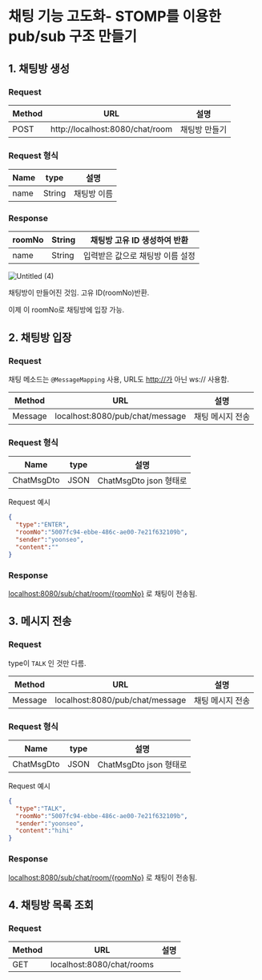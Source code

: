 # 채팅 기능 고도화- STOMP를 이용한 pub/sub 구조 만들기

## 1. 채팅방 생성

### Request

| Method | URL | 설명 |
| --- | --- | --- |
| POST | http://localhost:8080/chat/room | 채팅방 만들기 |

### Request 형식

| Name | type | 설명 |
| --- | --- | --- |
| name | String | 채팅방 이름 |

### Response

| roomNo | String | 채팅방 고유 ID 생성하여 반환 |
| --- | --- | --- |
| name | String | 입력받은 값으로 채팅방 이름 설정 |

![Untitled (4)](https://user-images.githubusercontent.com/61778930/144475615-c081225e-9ee6-4f87-9955-c56ec30e671b.png)

채팅방이 만들어진 것임. 고유 ID(roomNo)반환. 

이제 이 roomNo로 채팅방에 입장 가능.

## 2. 채팅방 입장

### Request

채팅 메소드는 `@MessageMapping` 사용, URL도 [http://가](http://가) 아닌 ws:// 사용함.

| Method | URL | 설명 |
| --- | --- | --- |
| Message | localhost:8080/pub/chat/message | 채팅 메시지 전송 |

### Request 형식

| Name | type | 설명 |
| --- | --- | --- |
| ChatMsgDto | JSON | ChatMsgDto json 형태로 |

Request 예시

```json
{
  "type":"ENTER",
  "roomNo":"5007fc94-ebbe-486c-ae00-7e21f632109b",
  "sender":"yoonseo",
  "content":""
}
```

### Response

[localhost:8080/sub/chat/room/{roomNo}](http://localhost:8081/sub/chat/room/{roomNo}) 로 채팅이 전송됨.

## 3. 메시지 전송

### Request

type이 `TALK` 인 것만 다름.

| Method | URL | 설명 |
| --- | --- | --- |
| Message | localhost:8080/pub/chat/message | 채팅 메시지 전송 |

### Request 형식

| Name | type | 설명 |
| --- | --- | --- |
| ChatMsgDto | JSON | ChatMsgDto json 형태로 |

Request 예시

```json
{
  "type":"TALK",
  "roomNo":"5007fc94-ebbe-486c-ae00-7e21f632109b",
  "sender":"yoonseo",
  "content":"hihi"
}
```

### Response

[localhost:8080/sub/chat/room/{roomNo}](http://localhost:8081/sub/chat/room/{roomNo}) 로 채팅이 전송됨.

## 4. 채팅방 목록 조회

### Request

| Method | URL | 설명 |
| --- | --- | --- |
| GET | localhost:8080/chat/rooms |  |
